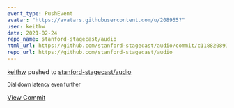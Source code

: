 ```yaml
---
event_type: PushEvent
avatar: "https://avatars.githubusercontent.com/u/208955?"
user: keithw
date: 2021-02-24
repo_name: stanford-stagecast/audio
html_url: https://github.com/stanford-stagecast/audio/commit/c11882089196dbd30c39305316bc960c25fe6d81
repo_url: https://github.com/stanford-stagecast/audio
---
```


<a href='https://github.com/keithw' target='_blank'>keithw</a> pushed to <a href='https://github.com/stanford-stagecast/audio' target='_blank'>stanford-stagecast/audio</a>

<small>Dial down latency even further</small>

<a href='https://github.com/stanford-stagecast/audio/commit/c11882089196dbd30c39305316bc960c25fe6d81' target='_blank'>View Commit</a>